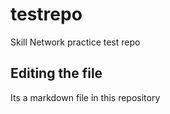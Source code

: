 # testrepo
Skill Network practice test repo

## Editing the file

Its a markdown file in this repository

